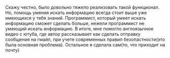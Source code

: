 Скажу честно, было довольно тяжело реализовать такой функционал. Но, помощь умения искать информацию всегда стоит выше уже имеющихся у тебя знаний. 
Программист, который умеет искать информацию сможет сделать больше, нежели программист не умеющий искать информацию.
В итоге, мне помогло англоязычное видео с ютуба, где автор рассказывает как сделать отправку сообщения на гмайл, при учете современных правил безопастности(это была основная проблема).
Остальное я сделала сам(то, что приходит на почту)
